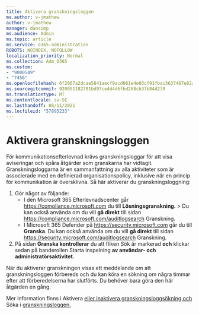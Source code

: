 ```yaml
---
title: Aktivera granskningsloggen
ms.author: v-jmathew
author: v-jmathew
manager: dansimp
ms.audience: Admin
ms.topic: article
ms.service: o365-administration
ROBOTS: NOINDEX, NOFOLLOW
localization_priority: Normal
ms.collection: Adm_O365
ms.custom:
- "9000549"
- "7456"
ms.openlocfilehash: 6f2067a2dcae5841aecf9acd061e4e03cf91fbac3637467e82aee2fbc9340f9a
ms.sourcegitcommit: 920051182781bd97ce4d4d6fbd268cb37b84d239
ms.translationtype: MT
ms.contentlocale: sv-SE
ms.lasthandoff: 08/11/2021
ms.locfileid: "57895233"
---
```

# <a name="enable-the-audit-log"></a>Aktivera granskningsloggen

För kommunikationsefterlevnad krävs granskningsloggar för att visa aviseringar och spåra åtgärder som granskarna har vidtagit. Granskningsloggarna är en sammanfattning av alla aktiviteter som är associerade med en definierad organisationspolicy, inklusive när en princip för kommunikation är översklivna. Så här aktiverar du granskningsloggning:

1. Gör något av följande:
   - I den Microsoft 365 Efterlevnadscenter går <https://compliance.microsoft.com> du till **Lösningsgranskning.** \>  Du kan också använda om du vill **gå direkt** till sidan <https://compliance.microsoft.com/auditlogsearch> Granskning.
   - I Microsoft 365 Defender på <https://security.microsoft.com> går du till **Granska**. Du kan också använda om du vill **gå direkt** till sidan <https://security.microsoft.com/auditlogsearch> Granskning.
2. På sidan **Granska kontrollerar** du att fliken Sök är markerad **och** klickar sedan på banderollen Starta inspelning **av användar- och administratörsaktivitet.**

När du aktiverar granskningen visas ett meddelande om att granskningsloggen förbereds och du kan köra en sökning om några timmar efter att förberedelserna har slutförts. Du behöver bara göra den här åtgärden en gång.

Mer information finns i Aktivera [eller inaktivera granskningsloggsökning och](https://docs.microsoft.com/microsoft-365/compliance/turn-audit-log-search-on-or-off) Söka i [granskningsloggen.](https://docs.microsoft.com/microsoft-365/compliance/search-the-audit-log-in-security-and-compliance)

